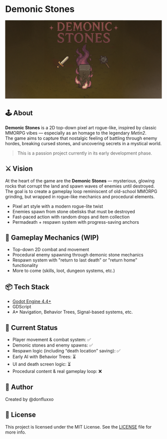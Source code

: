 # Demonic Stones

![Banner](./banner.png)

## 🕹️ About

**Demonic Stones** is a 2D top-down pixel art rogue-like, inspired by classic MMORPG vibes — especially as an homage to the legendary *Metin2*.  
The game aims to capture that nostalgic feeling of battling through enemy hordes, breaking cursed stones, and uncovering secrets in a mystical world.

> This is a passion project currently in its early development phase.

## ⚔️ Vision

At the heart of the game are the **Demonic Stones** — mysterious, glowing rocks that corrupt the land and spawn waves of enemies until destroyed.  
The goal is to create a gameplay loop reminiscent of old-school MMORPG grinding, but wrapped in rogue-like mechanics and procedural elements.

- Pixel art style with a modern rogue-lite twist  
- Enemies spawn from stone obelisks that must be destroyed  
- Fast-paced action with random drops and item collection  
- Permadeath + respawn system with progress-saving anchors

## 🔧 Gameplay Mechanics (WIP)

- Top-down 2D combat and movement
- Procedural enemy spawning through demonic stone mechanics
- Respawn system with "return to last death" or "return home" functionality
- More to come (skills, loot, dungeon systems, etc.)

## 📦 Tech Stack

- [Godot Engine 4.4+](https://godotengine.org/)
- GDScript
- A* Navigation, Behavior Trees, Signal-based systems, etc.

## 🚧 Current Status

- Player movement & combat system: ✅  
- Demonic stones and enemy spawns: ✅  
- Respawn logic (including “death location” saving): ✅  
- Early AI with Behavior Trees: ⏳  
- UI and death screen logic: ⏳  
- Procedural content & real gameplay loop: ❌

## 👤 Author

Created by @donfluxxo

## 📜 License

This project is licensed under the MIT License. See the [LICENSE](./LICENSE) file for more info.
